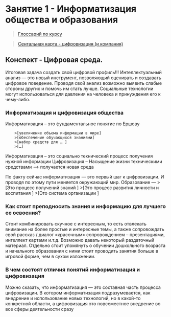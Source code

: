 # Занятие 1 - Информатизация общества и образования


>[Глоссарий по курсу](https://github.com/TradesMark/Problems_of_Informatization_education/blob/main/%D0%97%D0%B0%D0%BD%D1%8F%D1%82%D0%B8%D0%B5_1/%D0%93%D0%BB%D0%BE%D1%81%D0%B0%D1%80%D0%B8%D0%B9.pdf)


>[Сентальная карта - цифровизация (и компания)](https://github.com/TradesMark/Problems_of_Informatization_education/blob/main/%D0%97%D0%B0%D0%BD%D1%8F%D1%82%D0%B8%D0%B5_1/%D0%A6%D0%B8%D1%84%D1%80%D0%BE%D0%B2%D0%B8%D0%B7%D0%B0%D1%86%D0%B8%D1%8F%20%20%D0%B8%D0%BD%D1%84%D0%BE%D1%80%D0%BC%D0%B0%D1%82%D0%B8%D0%B7%D0%B0%D1%86%D0%B8%D1%8F.pdf)


## Конспект - Цифровая среда.


Итоговая задача создать свой цифровой профиль!!!
Интеллектуальный анализ — это новый инструмент, позволяющий оценивать и создавать цифровое поведение.
Проводя свой анализ возможно выявить слабые стороны других и помочь им стать лучше. 
Социальные технологии могут использоваться для давления на человека и принуждения его к чему-либо. 
 
 
### Информатизация и цифровизация общества

Информатизация – это фундаментальное понятие по Ершову 

		>[увеличение объема информации в мире]
		>[обеспечение обучающихся знаниями]
		>[набор средств для … ]
		>[…]
    
    
Информатизация – это социально технический процесс получения нужной информации 
Цифровизация – 
		Насыщение жизни техническими средствами –> получается новая среда  


По факту сейчас информатизация — это первый шаг к цифровизации. И проводя по этому пути меняется окружающий мир. 
Образование — 
		>[Это процесс получений знаний ]
		>[Это процесс развития личности и воспитания ]
		>[Это система организации ]
		

### Как стоит преподносить знания и информацию для лучшего ее освоения?
Стоит комбинировать скучное с интересным, то есть отвлекать внимание на более простые и интересные темы, а также сопровождать свой рассказ / диалог «красочным» сопровождением – презентациями, интеллект картами и.т.д. Возможно давать некоторый раздаточный материал. Отдельно стоит упомянуть о обучении дошкольного возраста и начального образования с ними стоит проводить занятия больше в игровой форме, чем в сухом изложении.
 

### В чем состоят отличия понятий информатизация и цифровизация

Можно сказать, что информатизация — это составная часть процесса цифровизации. В котором информатизация подразумевается, как внедрение и использование новых технологий, но в какой-то конкретной области, а цифровизация это повсеместное внедрение во все сферы деятельности сразу



